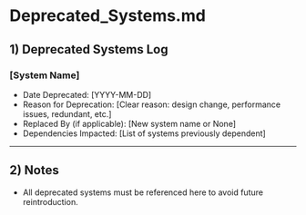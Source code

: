 # Deprecated_Systems.md

## 1) Deprecated Systems Log

### [System Name]
- Date Deprecated: [YYYY-MM-DD]
- Reason for Deprecation: [Clear reason: design change, performance issues, redundant, etc.]
- Replaced By (if applicable): [New system name or None]
- Dependencies Impacted: [List of systems previously dependent]

---

## 2) Notes
- All deprecated systems must be referenced here to avoid future reintroduction.
